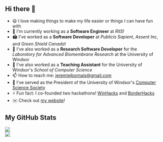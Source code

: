 ## Hi there 👋

- 😃 I love making things to make my life easier or things I can have fun with
- 🛜 I'm currently working as a **Software Engineer** at _RIIS_!
- 🏟️ I've worked as a **Software Developer** at _Publicis Sapient_, _Assent Inc_, and _Green Shield Canada_!
- 🔭 I've also worked as a **Research Software Developer** for the _Laboratory for Advanced Biomembrane Research_ at the University of Windsor
- 🔭 I've also worked as a **Teaching Assistant** for the University of Windsor's _School of Computer Science_
- 📫 How to reach me: [jeremiejbornais@gmail.com](mailto:jeremiejbornais@gmail.com)
- 🏫 I've served as the President of the University of Windsor's [Computer Science Society](https://css.uwindsor.ca)
- ⚡ Fun fact: I co-founded two hackathons! [WinHacks](https://winhacks.ca/) and [BorderHacks](https://www.borderhacks.com/)
- ✉️ Check out [my website](https://jeremie.bornais.ca)!  


<!-- # Some Languages I've Used!
![C](https://img.shields.io/badge/c-%2300599C.svg?style=flat&logo=c&logoColor=white) ![C++](https://img.shields.io/badge/c++-%2300599C.svg?style=flat&logo=c%2B%2B&logoColor=white) ![CSS3](https://img.shields.io/badge/css3-%231572B6.svg?style=flat&logo=css3&logoColor=white) ![Java](https://img.shields.io/badge/java-%23ED8B00.svg?style=flat&logo=java&logoColor=white) ![HTML5](https://img.shields.io/badge/html5-%23E34F26.svg?style=flat&logo=html5&logoColor=white) ![Python](https://img.shields.io/badge/python-3670A0?style=flat&logo=python&logoColor=ffdd54) -->

## My GitHub Stats
![](https://github-readme-stats.vercel.app/api?username=jere-mie&theme=dark&hide_border=false&include_all_commits=true)  
![](https://github-readme-streak-stats.herokuapp.com/?user=jere-mie&theme=dark&hide_border=false)  

<!--
![](https://github-readme-stats.vercel.app/api/top-langs/?username=jere-mie&theme=dark&hide_border=false&include_all_commits=true&count_private=true&layout=compact)
-->
